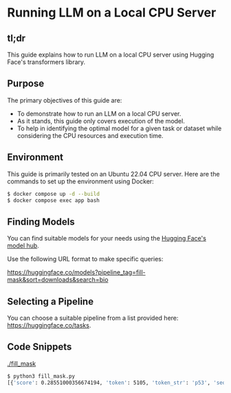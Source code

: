 # Running LLM on a Local CPU Server

## tl;dr

This guide explains how to run LLM on a local CPU server using Hugging Face's transformers library.

## Purpose

The primary objectives of this guide are:

- To demonstrate how to run an LLM on a local CPU server.
- As it stands, this guide only covers execution of the model.
- To help in identifying the optimal model for a given task or dataset while considering the CPU resources and execution time.

## Environment

This guide is primarily tested on an Ubuntu 22.04 CPU server. Here are the commands to set up the environment using Docker:

```bash
$ docker compose up -d --build
$ docker compose exec app bash
```

## Finding Models

You can find suitable models for your needs using the [Hugging Face's model hub](https://huggingface.co/models).

Use the following URL format to make specific queries:

https://huggingface.co/models?pipeline_tag=fill-mask&sort=downloads&search=bio

## Selecting a Pipeline

You can choose a suitable pipeline from a list provided here: https://huggingface.co/tasks.

## Code Snippets

[./fill_mask](./fill_mask)

```bash
$ python3 fill_mask.py
[{'score': 0.28551000356674194, 'token': 5105, 'token_str': 'p53', 'sequence': 'p53 is a tumor suppressor gene.'}, {'score': 0.16949528455734253, 'token': 13544, 'token_str': 'tp53', 'sequence': 'tp53 is a tumor suppressor gene.'}, {'score': 0.08561991900205612, 'token': 11779, 'token_str': 'brca1', 'sequence': 'brca1 is a tumor suppressor gene.'}, {'score': 0.07339842617511749, 'token': 9496, 'token_str': 'pten', 'sequence': 'pten is a tumor suppressor gene.'}, {'score': 0.06466531753540039, 'token': 2176, 'token_str': 'it', 'sequence': 'it is a tumor suppressor gene.'}]
```
